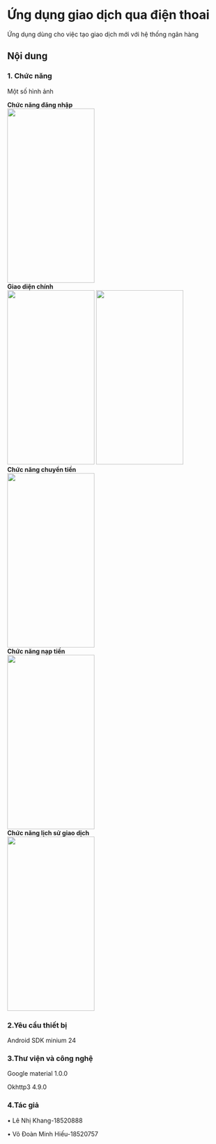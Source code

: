# Ứng dụng giao dịch qua điện thoai
Ứng dụng dùng cho việc tạo giao dịch mới với hệ thống ngân hàng
## Nội dung
### 1. Chức năng

Một số hình ảnh

**Chức năng đăng nhập**
</br>
<image src="https://user-images.githubusercontent.com/58738862/105871340-c92d9500-602b-11eb-8044-f5301735403d.png" width="200" height="400"/>
</br>
**Giao diện chính**
</br> 
<image src="https://user-images.githubusercontent.com/58738862/105871478-ee220800-602b-11eb-90e9-cc4ebb062a10.png" width="200" height="400"/>
<image src="https://user-images.githubusercontent.com/58738862/105871495-f24e2580-602b-11eb-9dcf-4c1ce748346f.png" width="200" height="400"/>
</br>
**Chức năng chuyển tiền** 
</br>
<image src="https://user-images.githubusercontent.com/58738862/105872388-f2025a00-602c-11eb-8bd6-87c17e6fa9e0.png" width="200" height="400"/>
</br>
**Chức năng nạp tiền**
</br>
<image src="https://user-images.githubusercontent.com/58738862/105871509-f5e1ac80-602b-11eb-97b2-5562bf4e27bc.png" width="200" height="400"/>
</br>
**Chức năng lịch sử giao dịch**
</br>
<image src="https://user-images.githubusercontent.com/58738862/105871527-f9753380-602b-11eb-8f9e-d25e3820b1db.png" width="200" height="400"/>
</br>
### 2.Yêu cầu thiết bị
Android SDK minium 24


### 3.Thư viện và công nghệ

Google material 1.0.0 

Okhttp3 4.9.0 </br>

### 4.Tác giả
•	Lê Nhị Khang-18520888

•	Võ Đoàn Minh Hiếu-18520757
